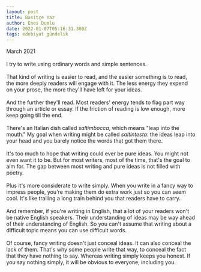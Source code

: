 ```yaml
---
layout: post
title: Basitçe Yaz
author: Enes Dumlu
date: 2022-01-07T05:16:31.300Z
tags: edebiyat gündelik
---
```

March 2021\
\
I try to write using ordinary words and simple sentences.\
\
That kind of writing is easier to read, and the easier something is to read, the more deeply readers will engage with it. The less energy they expend on your prose, the more they'll have left for your ideas.\
\
And the further they'll read. Most readers' energy tends to flag part way through an article or essay. If the friction of reading is low enough, more keep going till the end.\
\
There's an Italian dish called *saltimbocca*, which means "leap into the mouth." My goal when writing might be called *saltintesta*: the ideas leap into your head and you barely notice the words that got them there.\
\
It's too much to hope that writing could ever be pure ideas. You might not even want it to be. But for most writers, most of the time, that's the goal to aim for. The gap between most writing and pure ideas is not filled with poetry.\
\
Plus it's more considerate to write simply. When you write in a fancy way to impress people, you're making them do extra work just so you can seem cool. It's like trailing a long train behind you that readers have to carry.\
\
And remember, if you're writing in English, that a lot of your readers won't be native English speakers. Their understanding of ideas may be way ahead of their understanding of English. So you can't assume that writing about a difficult topic means you can use difficult words.\
\
Of course, fancy writing doesn't just conceal ideas. It can also conceal the lack of them. That's why some people write that way, to conceal the fact that they have [](https://scholar.google.com/scholar?hl=en&as_sdt=0%2C5&q=hermeneutic+dialectics+hegemonic+modalities)nothing to say. Whereas writing simply keeps you honest. If you say nothing simply, it will be obvious to everyone, including you.